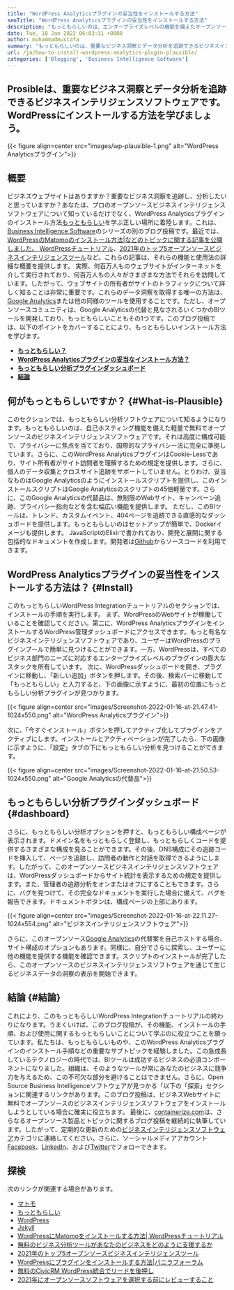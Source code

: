 ```yaml
---
title: "WordPress Analyticsプラグインの妥当性をインストールする方法" 
seoTitle: "WordPress Analyticsプラグインの妥当性をインストールする方法" 
description: "もっともらしいのは、エンタープライズレベルの機能を備えたオープンソースのGoogleアナリティクスの代替品です。 WordPress Analyticsプラグインのインストール方法に関する段階的なチュートリアル。" 
date: Tue, 18 Jan 2022 06:03:31 +0000
author: muhammadmustafa
summary: "もっともらしいのは、重要なビジネス洞察とデータ分析を追跡できるビジネスインテリジェンスソフトウェアです。 WordPressにインストールする方法を学びましょう。" 
url: /ja/how-to-install-wordpress-analytics-plugin-plausible/
categories: ['Blogging', 'Business Intelligence Software']
---
```


## Prosibleは、重要なビジネス洞察とデータ分析を追跡できるビジネスインテリジェンスソフトウェアです。 WordPressにインストールする方法を学びましょう。

{{< figure align=center src="images/wp-plausible-1.png" alt="WordPress Analyticsプラグイン">}}


## 概要
ビジネスウェブサイトはありますか？重要なビジネス洞察を追跡し、分析したいと思っていますか？あなたは、プロのオープンソースビジネスインテリジェンスソフトウェアについて知っているだけでなく、WordPress Analyticsプラグインのインストール方法[もっともらしい][1]を学ぶ正しい場所に着陸します。これは、[Business Intelligence Software][2]のシリーズの別のブログ投稿です。最近では、[WordPressのMatomoのインストール方法|などのトピックに関する記事を公開しました。 WordPressチュートリアル][3]、[2021年のトップ5オープンソースビジネスインテリジェンスツール][4]など。これらの記事は、それらの機能と使用法の詳細な概要を提供します。
実際、何百万人ものウェブサイトがインターネットを介して実行されており、何百万人もの人々がさまざまな方法でそれらを訪問しています。したがって、ウェブサイトの所有者がサイトのトラフィックについて詳しく知ることは非常に重要です。これらのデータ洞察を取得する唯一の方法は、[Google Analytics][5]または他の同様のツールを使用することです。ただし、オープンソースコミュニティは、Google Analyticsの代替と見なされるいくつかのBIツールを開発しており、もっともらしいこともその1つです。このブログ投稿では、以下のポイントをカバーすることにより、もっともらしいインストール方法を学びます。
*  **[もっともらしい？][6]**  
*  **[WordPress Analyticsプラグインの妥当なインストール方法？][7]**  
*  **[もっともらしい分析プラグインダッシュボード][8]**  
*  **[結論][9]**  

## 何がもっともらしいですか？ {#What-is-Plausible}

このセクションでは、もっともらしい分析ソフトウェアについて知るようになります。もっともらしいのは、自己ホスティング機能を備えた軽量で無料でオープンソースのビジネスインテリジェンスソフトウェアです。それは高度に構成可能で、プライバシーに焦点を当てており、国際的なプライバシー法に完全に準拠しています。さらに、このWordPress AnalyticsプラグインはCookie-Lessであり、サイト所有者がサイト訪問者を理解するための規定を提供します。さらに、個人のデータ収集とクロスサイト追跡をサポートしていません。とりわけ、妥当なものはGoogle Analyticsのようにインストールスクリプトを提供し、このインストールスクリプトはGoogle Analyticsのスクリプトの45倍軽量です。さらに、このGoogle Analyticsの代替品は、無制限のWebサイト、キャンペーン追跡、プライバシー指向などを含む幅広い機能を提供します。
ただし、このBIツールは、トレンド、カスタムイベント、404ページを追跡できる直感的なダッシュボードを提供します。もっともらしいのはセットアップが簡単で、Dockerイメージも提供します。 JavaScriptのElixirで書かれており、開発と展開に関する包括的なドキュメントを作成します。開発者は[Github][10]からソースコードを利用できます。

## WordPress Analyticsプラグインの妥当性をインストールする方法は？ {#Install}

このもっともらしいWordPress Integrationチュートリアルのセクションでは、インストールの手順を実行します。
まず、WordPressのWebサイトが稼働していることを確認してください。第二に、WordPress AnalyticsプラグインをインストールするWordPress管理ダッシュボードにアクセスできます。もっと有名なビジネスインテリジェンスソフトウェアであり、ユーザーはWordPressのプラグインプールで簡単に見つけることができます。一方、WordPressは、すべてのビジネス部門のニーズに対応するエンタープライズレベルのプラグインの膨大なスタックを所有しています。
次に、WordPressダッシュボードを開き、プラグインに移動し、「新しい追加」ボタンを押します。その後、検索バーに移動して「もっともらしい」と入力すると、下の画像に示すように、最初の位置にもっともらしい分析プラグインが見つかります。

{{< figure align=center src="images/Screenshot-2022-01-16-at-21.47.41-1024x550.png" alt="WordPress Analyticsプラグイン">}}

次に、「今すぐインストール」ボタンを押してアクティブ化してプラグインをアクティブにします。インストールとアクティベーションが完了したら、下の画像に示すように、「設定」タブの下にもっともらしい分析を見つけることができます。

{{< figure align=center src="images/Screenshot-2022-01-16-at-21.50.53-1024x550.png" alt="Google Analyticsの代替品">}}


## もっともらしい分析プラグインダッシュボード  {#dashboard}

さらに、もっともらしい分析オプションを押すと、もっともらしい構成ページが表示されます。ドメイン名をもっともらしく登録し、もっともらしくコードを提供するさまざまな構成を見ることができます。その後、DNS構成にその追跡コードを挿入して、ページを追跡し、訪問者の動作と対話を取得できるようにします。したがって、このオープンソースビジネスインテリジェンスソフトウェアは、WordPressダッシュボードからサイト統計を表示するための規定を提供します。また、管理者の追跡分析をオンまたはオフにすることもできます。さらに、バグを見つけて、その完全なドキュメントを実行した場合に備えて、バグを報告できます。ドキュメントボタンは、構成ページの上部にあります。

{{< figure align=center src="images/Screenshot-2022-01-16-at-22.11.27-1024x554.png" alt="ビジネスインテリジェンスソフトウェア">}}

さらに、このオープンソース[Google Analytics][5]の代替案を自己ホストする場合、サイト構成のオプションもあります。同様に、自分でさらに探索し、ユーザーに他の機能を提供する機能を確認できます。スクリプトのインストールが完了したら、このオープンソースのビジネスインテリジェンスソフトウェアを通じて生じるビジネスデータの洞察の表示を開始できます。

## 結論 {#結論}

これにより、このもっともらしいWordPress Integrationチュートリアルの終わりになります。うまくいけば、このブログ投稿が、その機能、インストールの手順、および使用に関するもっともらしいことについて学ぶのに役立つことを願っています。私たちは、もっともらしいものや、このWordPress Analyticsプラグインのインストール手順などの重要なサブトピックを経験しました。この急成長しているテクノロジーの時代では、BIツールは成功するビジネスの必須コンポーネントになりました。組織は、そのようなツールが常にあなたのビジネスに競争力を与えるため、この不可欠な部分を避けることはできません。さらに、Open Source Business Intelligenceソフトウェアが見つかる「以下の「探索」セクションに関連するリンクがあります。このブログ投稿は、ビジネスWebサイトに無料でオープンソースのビジネスインテリジェンスソフトウェアをインストールしようとしている場合に確実に役立ちます。
最後に、[containerize.com][11]は、さらなるオープンソース製品とトピックに関するブログ投稿を継続的に執筆しています。したがって、定期的な更新のための[][12][ビジネスインテリジェンスソフトウェア][13][][12]カテゴリに連絡してください。さらに、ソーシャルメディアアカウント[Facebook][14]、[LinkedIn][15]、および[Twitter][16]でフォローできます。

## 探検
次のリンクが関連する場合があります。
  * [マトモ][17]
  * [もっともらしい][1]
  * [WordPress][18]
  * [Jekyll][19]
  * [WordPressにMatomoをインストールする方法| WordPressチュートリアル][3]
  * [無料のビジネス分析ツールがあなたのビジネスをどのように支援するか][20]
  * [2021年のトップ5オープンソースビジネスインテリジェンスツール][4]
  * [WordPressにプラグインをインストールする方法|バニラフォーラム][21]
  * [無料のCivicRM WordPress統合でリードを後押し][22]
  * [2021年にオープンソースソフトウェアを選択する前にレビューすること][23]



 [1]: https://products.containerize.com/business-intelligence/plausible
 [2]: https://blog.containerize.com/category/business-intelligence-software/
 [3]: https://blog.containerize.com/blogging/how-to-install-matomo-for-wordpress-wordpress-tutorial/
 [4]: https://blog.containerize.com/business-intelligence-software/top-5-open-source-business-intelligence-solutions-of-2021/
 [5]: https://analytics.google.com/analytics/web/
 [6]: #What-is-Plausible
 [7]: #Install
 [8]: #dashboard
 [9]: #Conclusion
 [10]: https://github.com/plausible/analytics
 [11]: https://www.containerize.com/
 [12]: https://products.containerize.com/social-network-platforms/
 [13]: https://products.containerize.com/business-intelligence/
 [14]: https://web.facebook.com/containerize
 [15]: https://www.linkedin.com/company/containerize/
 [16]: https://twitter.com/containerize_co
 [17]: https://products.containerize.com/business-intelligence/matomo
 [18]: https://products.containerize.com/blogging/wordpress/
 [19]: https://products.containerize.com/blogging/jekyll/
 [20]: https://blog.containerize.com/2021/03/12/how-free-business-analytics-tools-assist-your-business/
 [21]: https://blog.containerize.com/blogging/how-to-a-install-plugin-in-wordpress-vanilla-forum/
 [22]: https://blog.containerize.com/blogging/civicrm-wordpress-integration-wordpress-tutorial/
 [23]: https://blog.containerize.com/cmdb-software/things-to-review-before-opting-open-source-software-in-2021/
